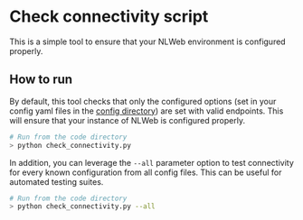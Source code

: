 # Check connectivity script
This is a simple tool to ensure that your NLWeb environment is configured properly.  

## How to run
By default, this tool checks that only the configured options (set in your config yaml files in the [config directory](../code/config/)) are set with valid endpoints.  This will ensure that your instance of NLWeb is configured properly.  

```bash
# Run from the code directory
> python check_connectivity.py
```

In addition, you can leverage the `--all` parameter option to test connectivity for every known configuration from all config files.  This can be useful for automated testing suites.  

```bash
# Run from the code directory
> python check_connectivity.py --all
```


